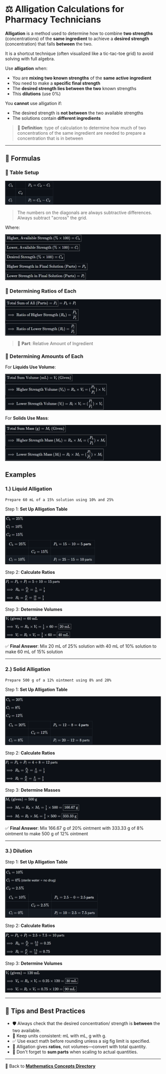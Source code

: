 # ⚖️ Alligation Calculations for Pharmacy Technicians

<!-- ## Reference

Pharmacy Calculations, 6e; Morton Publishing | Chapter 31
-->

**Alligation** is a method used to determine how to combine **two strengths** (concentrations) of the **same ingredient** to achieve a **desired strength** (concentration) that falls **between** the two.

It is a shortcut technique (often visualized like a tic-tac-toe grid) to avoid solving with full algebra.

Use **alligation** when:

- You are **mixing two known strengths** of the **same active ingredient**
- You need to make a **specific final strength**
- The **desired strength lies between the two** known strengths
- This **dilutions** (use 0%)

You **cannot** use alligation if:

- The desired strength is **not between** the two available strengths
- The solutions contain **different ingredients**

> 🔑 **Definition**: type of calculation to determine how much of two concentrations of the same ingredient are needed to prepare a concentration that is in between

---

## 🔢 Formulas

### 🧩 Table Setup

![table setup](./img/alligations/f_table.PNG)
<!-- | $C_h$ | | ${P_h = C_d - C_l}$ |
|-|-|-|
| | $C_d$ | |
| $C_l$  | | ${P_l = C_h - C_d}$ | -->

> The numbers on the diagonals are always subtractive differences. Always subtract "across" the grid.

Where:

![table labels](./img/alligations/f_labels.PNG)
<!-- ${\boxed{\text{Higher, Available Strength } (\% \times 100) = C_h}}$

${\boxed{\text{Lower, Available Strength } (\% \times 100) = C_l}}$

${\boxed{\text{Desired Strength } (\% \times 100) = C_d}}$

${\boxed{\text{Higher Strength in Final Solution (Parts)} = P_h}}$

${\boxed{\text{Lower Strength in Final Solution (Parts)} = P_l}}$ -->

### 🧩 Determining Ratios of Each

![ratios](./img/alligations/f_ratios.PNG)
<!-- ${\boxed{\text{Total Sum of All (Parts)} = P_t} = P_h + P_l}$

${\boxed{\implies \text{Ratio of Higher Strength } (R_h)= \frac{P_h}{P_t}}}$

${\boxed{\implies \text{Ratio of Lower Strength } (R_l)= \frac{P_l}{P_t}}}$ -->

> 🔑 **Part**: Relative Amount of Ingredient

### 🧩 Determining Amounts of Each

For **Liquids Use Volume**:

![volumes](./img/alligations/f_volumes.PNG)
<!-- ${\boxed{\text{Total Sum Volume (mL)} = V_t\ (\text{Given})}}$

${\boxed{\implies \text{Higher Strength Volume } (V_h) = R_h \times V_t = (\frac{P_h}{P_t}) \times V_t}}$

${\boxed{\implies \text{Lower Strength Volume } (V_l) = R_l \times V_t = (\frac{P_l}{P_t}) \times V_t}}$ -->

For **Solids Use Mass**:

![volumes](./img/alligations/f_masses.PNG)
<!-- ${\boxed{\text{Total Sum Mass (g)} = M_t\ (\text{Given})}}$

${\boxed{\implies \text{Higher Strength Mass } (M_h) = R_h \times M_t = (\frac{P_h}{P_t}) \times M_t}}$

${\boxed{\implies \text{Lower Strength Mass } (M_l) = R_l \times M_t = (\frac{P_l}{P_t}) \times M_t}}$ -->

## Examples

### 1.) Liquid Alligation

`Prepare 60 mL of a 15% solution using 10% and 25%`

Step 1: **Set Up Alligation Table**

![tables](./img/alligations/e1_table.PNG)
<!-- $C_h = 25\%$

$C_l = 10\%$

$C_d = 15\%$

| $C_h = 25\%$ |                 | $P_h = 15 - 10 = 5$ parts  |
|--------------|-----------------|----------------------------|
|              | $C_d = 15\%$    |                            |
| $C_l = 10\%$ |                 | $P_l = 25 - 15 = 10$ parts | -->

Step 2: **Calculate Ratios**

![ratios](./img/alligations/e1_ratios.PNG)
<!-- $P_t = P_h + P_l = 5 + 10 = 15$ parts

$\implies R_h = \frac{P_h}{P_t} = \frac{5}{15} = \frac{1}{3}$

$\implies R_l = \frac{P_l}{P_t} = \frac{10}{15} = \frac{2}{3}$ -->

Step 3: **Determine Volumes**

![volumes](./img/alligations/e1_volumes.PNG)
<!-- $V_t \text{ (given)} = 60\ \text{mL}$

$\implies V_h = R_h \times V_t = \frac{1}{3} \times 60 = \boxed{20\ \text{mL}}$

$\implies V_l = R_l \times V_t = \frac{2}{3} \times 60 = \boxed{40\ \text{mL}}$ -->

✅ **Final Answer**: Mix 20 mL of 25% solution with 40 mL of 10% solution to make 60 mL of 15% solution

---

### 2.) Solid Alligation

`Prepare 500 g of a 12% ointment using 8% and 20%`

Step 1: **Set Up Alligation Table**

![tables](./img/alligations/e2_table.PNG)
<!-- $C_h = 20\%$

$C_l = 8\%$

$C_d = 12\%$

| $C_h = 20\%$ |                 | $P_h = 12 - 8 = 4$ parts  |
|--------------|-----------------|---------------------------|
|              | $C_d = 12\%$    |                           |
| $C_l = 8\%$  |                 | $P_l = 20 - 12 = 8$ parts | -->

Step 2: **Calculate Ratios**

![ratios](./img/alligations/e2_ratios.PNG)
<!-- $P_t = P_h + P_l = 4 + 8 = 12$ parts

$\implies R_h = \frac{P_h}{P_t} = \frac{4}{12} = \frac{1}{3}$

$\implies R_l = \frac{P_l}{P_t} = \frac{8}{12} = \frac{2}{3}$ -->

Step 3: **Determine Masses**

![masses](./img/alligations/e2_masses.PNG)
<!-- $M_t \text{ (given)} = 500\ \text{g}$

$\implies M_h = R_h \times M_t = \frac{1}{3} \times 500 = \boxed{166.67\ \text{g}}$

$\implies M_l = R_l \times M_t = \frac{2}{3} \times 500 = \boxed{333.33\ \text{g}}$ -->

✅ **Final Answer**: Mix 166.67 g of 20% ointment with 333.33 g of 8% ointment to make 500 g of 12% ointment

---

### 3.) Dilution

Step 1: **Set Up Alligation Table**

![tables](./img/alligations/e3_table.PNG)
<!-- $C_h = 10\%$

$C_l = 0\%$ (sterile water = no drug)

$C_d = 2.5\%$

| $C_h = 10\%$ |                 | $P_h = 2.5 - 0 = 2.5$ parts  |
|--------------|-----------------|------------------------------|
|              | $C_d = 2.5\%$   |                              |
| $C_l = 0\%$  |                 | $P_l = 10 - 2.5 = 7.5$ parts | -->

Step 2: **Calculate Ratios**

![ratios](./img/alligations/e3_ratios.PNG)
<!-- $P_s = P_h + P_l = 2.5 + 7.5 = 10$ parts

$\implies R_h = \frac{P_h}{P_s} = \frac{2.5}{10} = 0.25$

$\implies R_l = \frac{P_l}{P_s} = \frac{7.5}{10} = 0.75$ -->

Step 3: **Determine Volumes**

![volumes](./img/alligations/e3_volumes.PNG)
<!-- $V_t \text{ (given)} = 120\ \text{mL}$

$\implies V_h = R_h \times V_t = 0.25 \times 120 = \boxed{30\ \text{mL}}$

$\implies V_l = R_l \times V_t = 0.75 \times 120 = \boxed{90\ \text{mL}}$

✅ **Final Answer**: Mix 30 mL of 10% solution with 90 mL of sterile water to make 120 mL of 2.5% solution -->

---

## 📍 Tips and Best Practices

- 🛡️ Always check that the desired concentration/ strength is **between** the two available.
- 📏 Keep units consistent: mL with mL, g with g.
- ✅ Use exact math before rounding unless a sig fig limit is specified.
- 🤯 Alligation gives **ratios**, not volumes—convert with total quantity.
- 🧮 Don't forget to **sum parts** when scaling to actual quantities.

---

🔗 Back to [**Mathematics Concepts Directory**](./readme.md)
